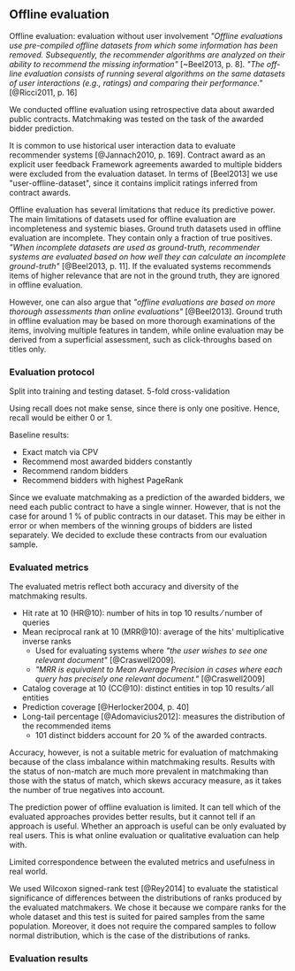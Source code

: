 ## Offline evaluation

<!--
### Implementation notes

* Start a new Clojure project `matchmaker-evaluation`.
* Evaluation accepts input in EDN with matchmaking results.
* Define a schema of the matchmaking results:
  * Rank: HR@k, MRR@k
  * CC@k (catalog coverage)
* Copy and paste evalution metrics from the original `matchmaker` project.
* Incanter visualizations
-->

Offline evaluation: evaluation without user involvement
*"Offline evaluations use pre-compiled offline datasets from which some information has been removed. Subsequently, the recommender algorithms are analyzed on their ability to recommend the missing information"* [~Beel2013, p. 8].
*"The off-line evaluation consists of running several algorithms on the same datasets of user interactions (e.g., ratings) and comparing their performance."* [@Ricci2011, p. 16]

We conducted offline evaluation using retrospective data about awarded public contracts.
Matchmaking was tested on the task of the awarded bidder prediction.

It is common to use historical user interaction data to evaluate recommender systems [@Jannach2010, p. 169].
Contract award as an explicit user feedback
Framework agreements awarded to multiple bidders were excluded from the evaluation dataset.
In terms of [Beel2013] we use "user-offline-dataset", since it contains implicit ratings inferred from contract awards.

Offline evaluation has several limitations that reduce its predictive power.
The main limitations of datasets used for offline evaluation are incompleteness and systemic biases.
Ground truth datasets used in offline evaluation are incomplete.
They contain only a fraction of true positives.
*"When incomplete datasets are used as ground-truth, recommender systems are evaluated based on how well they can calculate an incomplete ground-truth"* [@Beel2013, p. 11].
If the evaluated systems recommends items of higher relevance that are not in the ground truth, they are ignored in offline evaluation.

However, one can also argue that *"offline evaluations are based on more thorough assessments than online evaluations"* [@Beel2013].
Ground truth in offline evaluation may be based on more thorough examinations of the items, involving multiple features in tandem, while online evaluation may be derived from a superficial assessment, such as click-throughs based on titles only.

### Evaluation protocol

Split into training and testing dataset.
5-fold cross-validation
<!-- Should we split by time? For example, use 8 years (2006-2014) as training and 2 years (2015-2016) for testing? -->

Using recall does not make sense, since there is only one positive. Hence, recall would be either 0 or 1.
<!-- = unary rating -->

Baseline results:

* Exact match via CPV
* Recommend most awarded bidders constantly
* Recommend random bidders
* Recommend bidders with highest PageRank

Since we evaluate matchmaking as a prediction of the awarded bidders, we need each public contract to have a single winner.
However, that is not the case for around 1 % of public contracts in our dataset. 
This may be either in error or when members of the winning groups of bidders are listed separately.
We decided to exclude these contracts from our evaluation sample.

<!--
TODO: Refer to Maidel (2008) in the discussion of setting the weights of expanded concepts:
* V. Maidel, P. Shoval, B. Shapira, and M. Taieb-Maimon, Evaluation of an ontology- content based filtering method for a personalized newspaper, Proceedings of the 2008 ACM Conference on Recommender Systems (RecSys ’08) Lawsanne, Switzerland) (Pearl Pu, Derek Bridge, Bamshad Mobasher, and Francisco Ricci, eds.), ACM, 2008, pp. 91–98.
Additionally, Maidel (ibid.) showed that weighting concepts (e.g., by TF-IDF) does not have an impact.

Discuss internal validity of the proposed evaluation design:
*"Internal validity refers to the extent to which the effects observed are due to the controlled test conditions (e.g., the varying of a recommendation algorithm’s parameters) instead of differences in the set of participants (predispositions) or uncontrolled/unknown external effects."* [@Jannach2010, p. 168]

Adverse selction is caused by asymmetric distribution of information.
Collusion: agreement between multiple parties to limit open competition.
Rival bidders cooperate for mutual benefit.
Cartels are explicit collusion agreements.
A close problem: monopoly
Bid rigging: artificial bids to make a bid more appealing.

We cannot assume that bidders who were awarded multiple contracts from the same contracting authority "proven" their quality. It may just be a case of clientelism.
Can we identify "bad" bidders? Do they exhibit certain patterns that we can recognize in the data?
(Perhaps we can use data from ÚOHS. However, Sbírka rozhodnutí by ÚOHS is not machine readable.)

The majority of the Czech public contracts actually used an open procedure.

There is a systemic bias in our ground truth, since we do not have explicit evaluations of the awarded bidders after finishing the contracts.
What we have is this: Similar contracs are usually awarded to these bidders.

Matchmaking can therefore serve only as pre-filtering.
The problem with filtering is that it potentially leaves relevant bidders behind, so that we cannot say that the bias will be dealt with by manual screening of the matches.

Since learning from contracts awarded in the past is the fundamental part of our machine learning approach, the key question is this: Is the bias severe enough to make it better to avoid learning from past contracts?

Nevertheless, how can matchmaking work without learning from the awarded contracts? Can it only employ similarity-based retrieval?

There are several ways we attempted to ammeliorate the biases in our ground truth:

* We experimented with discounting contract awards by the zIndex scores of their contracting authorities.
  However, this is a blunt tool, since it applies across the board for all contracts by a contracting authority.
  Within large contracting authorities each contract may be administered by different civil servant.
  Moreover, the people involved in public procurement of a contracting authority change over time.
* We experimented with limiting contracts awards to those awarded in open procedures.
  An intuition motivating this experiment is that a contract awarded in an open procedure enables fairer competition and thus avoid some risks of adverse selection.
  However, a likely outcome of these corrective measures is performance loss in the evaluation via retrospective data.
  This can be described as underfitting, while learning from all contract awards overfits, so that it includes the negative effects in public procurement too.
* An alternative option is to restrict contract awards to learn from by their award criteria.
  It seems that the simplistic criterion of lowest price is fair, but, due to bidder collusion the lowest price may be intentionally inflated by fake bids.
  Other, more complex award criteria leave more room for deliberation of contracting authorities.
  As such, they can be made less transparent.
-->

### Evaluated metrics

The evaluated metris reflect both accuracy and diversity of the matchmaking results.

* Hit rate at 10 (HR@10): number of hits in top 10 results ⁄ number of queries
  <!-- More commonly named HitRatio -->
* Mean reciprocal rank at 10 (MRR@10): average of the hits' multiplicative inverse ranks
  * Used for evaluating systems where *"the user wishes to see one relevant document"* [@Craswell2009].
  * *"MRR is equivalent to Mean Average Precision in cases where each query has precisely one relevant document."* [@Craswell2009]
* Catalog coverage at 10 (CC@10): distinct entities in top 10 results ⁄ all entities
* Prediction coverage [@Herlocker2004, p. 40]
* Long-tail percentage [@Adomavicius2012]: measures the distribution of the recommended items
  * 101 distinct bidders account for 20 % of the awarded contracts.

<!--
Diversity of results is often low in case-based recommenders based on similarity-based retrieval.
There are several strategies to mitigate this issue:
- Bounded greedy selection: minimizes total similarity in the result set, while maximizing total similarity of the result set to the query.
-->

<!--
http://videolectures.net/eswc2014_di_noia_linked/?q=di%20noia
The task 2 of the challenge used F1-measure @ top 5.
The evaluation of task 3 on diversity is evaluated using intra-list diversity (ILD) with only dcterms:subject and dbo:author. We can also restrict the ILD to few properties (or property paths).
-->

Accuracy, however, is not a suitable metric for evaluation of matchmaking because of the class imbalance within matchmaking results. <!-- [@Christen2012] -->
Results with the status of non-match are much more prevalent in matchmaking than those with the status of match, which skews accuracy measure, as it takes the number of true negatives into account.

<!--
User coverage: a share of bidders for which the system is able of recommending contracts.
Use a more content-based approach (leveraging data from ARES) for cold-start users (i.e. those without an awarded contract)?
Alternative solutions:
* Users may subscribe to recommendations for other users. For example, they may be asked to list their competitors, who were awarded public contracts, and be subscribed to their recommendations.
* Ask users to rate a sample of public contracts either as relevant or irrelevant. The sample must be chosen in order to maximize the insight learnt from the rating, e.g., the sample should be generated dynamically to increase its overall diversity.
-->

The prediction power of offline evaluation is limited.
It can tell which of the evaluated approaches provides better results, but it cannot tell if an approach is useful.
Whether an approach is useful can be only evaluated by real users.
This is what online evaluation or qualitative evaluation can help with.

Limited correspondence between the evaluted metrics and usefulness in real world.

We used Wilcoxon signed-rank test [@Rey2014] to evaluate the statistical significance of differences between the distributions of ranks produced by the evaluated matchmakers.
We chose it because we compare ranks for the whole dataset and this test is suited for paired samples from the same population.
Moreover, it does not require the compared samples to follow normal distribution, which is the case of the distributions of ranks.

### Evaluation results

<!--
Evaluate statistical significance using Wilcoxon signed-rank test.
-->
